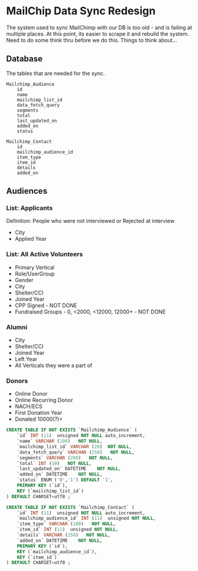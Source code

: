 # MailChip Data Sync Redesign

The system used to sync MailChimp with our DB is too old - and is failing at multiple places. At this point, its easier to scrape it and rebuild the system. Need to do some think thru before we do this. Things to think about...

## Database

The tables that are needed for the sync.

```
Mailchimp_Audience
	id
	name
	mailchimp_list_id
	data_fetch_query
	segments
	total
	last_updated_on
	added_on
	status

Mailchimp_Contact
	id
	mailchimp_audience_id
	item_type
	item_id
	details
	added_on
```

## Audiences

### List: Applicants

Definition: People who were not interviewed or Rejected at interview

- City
- Applied Year

### List: All Active Volunteers

- Primary Vertical
- Role/UserGroup
- Gender
- City
- Shelter/CCI
- Joined Year
- CPP Signed - NOT DONE
- Fundraised Groups - 0, <2000, <12000, 12000+ - NOT DONE

### Alumni

- City
- Shelter/CCI
- Joined Year
- Left Year
- All Verticals they were a part of

### Donors

- Online Donor
- Online Recurring Donor
- NACH/ECS
- First Donation Year
- Donated 10000(?)+


```sql
CREATE TABLE IF NOT EXISTS `Mailchimp_Audience` (
	`id` INT (11)  unsigned NOT NULL auto_increment,
	`name` VARCHAR (100)   NOT NULL,
	`mailchimp_list_id` VARCHAR (20)  NOT NULL,
	`data_fetch_query` VARCHAR (250)   NOT NULL,
	`segments` VARCHAR (200)   NOT NULL,
	`total` INT (10)   NOT NULL,
	`last_updated_on` DATETIME    NOT NULL,
	`added_on` DATETIME    NOT NULL,
	`status` ENUM ('0','1') DEFAULT '1',
	PRIMARY KEY (`id`),
	KEY (`mailchimp_list_id`)
) DEFAULT CHARSET=utf8 ;

CREATE TABLE IF NOT EXISTS `Mailchimp_Contact` (
	`id` INT (11)  unsigned NOT NULL auto_increment,
	`mailchimp_audience_id` INT (11)  unsigned NOT NULL,
	`item_type` VARCHAR (100)   NOT NULL,
	`item_id` INT (11)  unsigned NOT NULL,
	`details` VARCHAR (250)   NOT NULL,
	`added_on` DATETIME    NOT NULL,
	PRIMARY KEY (`id`),
	KEY (`mailchimp_audience_id`),
	KEY (`item_id`)
) DEFAULT CHARSET=utf8 ;

```